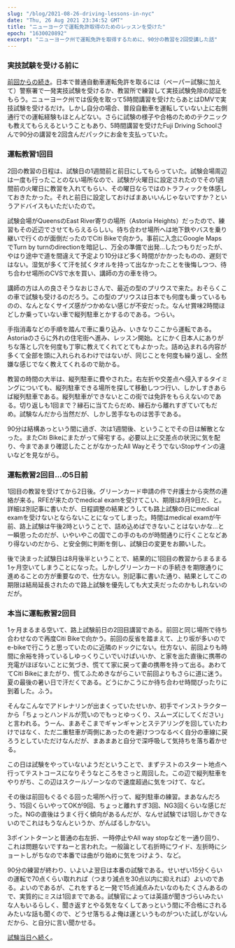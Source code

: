 ```yaml
---
slug: "/blog/2021-08-26-driving-lessons-in-nyc"
date: "Thu, 26 Aug 2021 23:34:52 GMT"
title: "ニューヨークで運転免許取得のためのレッスンを受けた"
epoch: "1630020892"
excerpt: "ニューヨーク州で運転免許を取得するために、90分の教習を2回受講した話"
---
```


### 実技試験を受ける前に

[前回からの続き](/blog/2021-06-13_five-hour-course-drivers-license-ny)。日本で普通自動車運転免許を取るには（ペーパー試験に加えて）警察署で一発実技試験を受けるか、教習所で練習して実技試験免除の認証をもらう。ニューヨーク州では仮免を取って5時間講習を受けたらあとはDMVで実技試験を受けるだけ。しかし自分の場合、普段自動車を運転していない上に右側通行での運転経験もほとんどない。さらに試験の様子や合格のためのテクニックも教えてもらえるということもあり、5時間講習を受けたFuji Driving Schoolさんで90分の講習を2回含んだパックにお金を支払っていた。

### 運転教習1回目

2回の教習の日程は、試験日の1週間前と前日にしてもらっていた。試験会場周辺は一度も行ったことのない場所なので、試験が火曜日に設定されたのでその1週間前の火曜日に教習を入れてもらい、その曜日ならではのトラフィックを体感しておきたかった。それと前日に設定しておけばまあいいんじゃないですか？というアドバイスもいただいたので。

試験会場がQueensのEast River寄りの場所（Astoria Heights）だったので、練習もその近辺でさせてもらえるらしい。待ち合わせ場所へは地下鉄やバスを乗り継いで行くのが面倒だったのでCiti Bikeで向かう。事前に入念にGoogle MapsでTurn by turnのdirectionを暗記し、万全の準備で出発...したつもりだったが、やはり途中で道を間違えて予定より10分ほど多く時間がかかったものの、遅刻ではない。湿気が多くて汗を拭くタオルを持って出なかったことを後悔しつつ、待ち合わせ場所のCVSで水を買い、講師の方の車を待つ。

講師の方は人の良さそうなおじさんで、最近の型のプリウスで来た。おそらくこの車で試験も受けるのだろう。この型のプリウスは日本でも何度も乗っているものの、なんとなくサイズ感がつかめない感じが不安だった。なんせ賞味2時間ほどしか乗っていない車で縦列駐車とかするのである。つらい。

手指消毒などの手順を踏んで車に乗り込み、いきなりここから運転である。Astoriaのさらに外れの住宅街へ進み、レッスン開始。とにかく日本人にありがちな落とし穴を何度も丁寧に教えてくれてとてもよかった。詰め込まれる内容が多くて全部を頭に入れられるわけではないが、同じことを何度も繰り返し、全然嫌な感じでなく教えてくれるので助かる。

教習の時間の大半は、縦列駐車に費やされた。右左折や交差点へ侵入するタイミングについても、縦列駐車できる場所を探して移動しつつ行い、しかしすきあらば縦列駐車である。縦列駐車ができないとこの街では免許をもらえないのである。切り返しも1回まで？縁石に当てたらだめ、縁石から離れすぎていてもだめ。試験なんだから当然だが、しかし苦手なものは苦手である。

90分は結構あっという間に過ぎ、次は1週間後、ということでその日は解散となった。またCiti Bikeにまたがって帰宅する。必要以上に交差点の状況に気を配り、今まであまり確認したことがなかったAll WayとそうでないStopサインの違いなどを見ながら。

### 運転教習2回目...の5日前

1回目の教習を受けてから2日後。グリーンカード申請の件で弁護士から突然の連絡が来る。RFEが来たのでmedical examを受けてこい、期限は8月9日だ、と。詳細は別記事に書いたが、日程調整の結果どうしても路上試験の日にmedical examを受けないとならないことになってしまった。時間はmedical examが午前、路上試験は午後2時ということで、詰め込めばできないことはないかな...と一瞬思ったのだが、いやいやこの国でこの手のものが時間通りに行くことなどあり得ないのだから、と安全側に判断を倒し、試験日の変更をお願いした。

後で決まった試験日は8月後半ということで、結果的に1回目の教習からまるまる1ヶ月空いてしまうことになった。しかしグリーンカードの手続きを期限通りに進めることの方が重要なので、仕方ない。別記事に書いた通り、結果としてこの期限は結局延長されたので路上試験を優先しても大丈夫だったのかもしれないのだが。

### 本当に運転教習2回目

1ヶ月まるまる空いて、路上試験前日の2回目講習である。前回と同じ場所で待ち合わせなので再度Citi Bikeで向かう。前回の反省を踏まえて、上り坂が多いのでe-bikeで行こうと思っていたのに近隣のドックにない。仕方ない、前回よりも時間に余裕を持っているしゆっくりこいでいけばいいか、と家を出た直後に携帯の充電がほぼないことに気づき、慌てて家に戻って妻の携帯を持って出る。あわててCiti Bikeにまたがり、慌てふためきながらこいで前回よりもさらに道に迷う。夏の最後の暑い日で汗だくである。どうにかこうにか待ち合わせ時間ぴったりに到着した。ふう。

そんなこんなでアドレナリンが出まくっていたせいか、初手でインストラクターから「ちょっとハンドルが荒いのでもっとゆっくり、スムーズにしてください」と言われる。うーん、まあそこまでギャンギャンとステアリングを回していたわけではなく、ただ二重駐車が両側にあったのを避けつつなるべく自分の車線に戻ろうとしていただけなんだが、まあまあと自分で深呼吸して気持ちを落ち着かせる。

この日は試験をやっていないようだということで、まずテストのスタート地点へ行ってテストコースになりそうなところをさっと周回した。この辺で縦列駐車をやりがち、この辺はスクールゾーンなので速度超過に気をつけて、など。

その後は前回もぐるぐる回った場所へ行って、縦列駐車の練習。まあなんだろう、15回くらいやってOKが9回、ちょっと離れすぎ3回、NG3回くらいな感じだった。NGの直後はうまく行く傾向があるんだが、なんせ試験では1回しかできないのでこれはもうなんというか、がんばるしかない。

3ポイントターンと普通の右左折、一時停止やAll way stopなどを一通り回り、これは問題ないですねーと言われた。一般論として右折時にワイド、左折時にショートしがちなので本番では曲がり始めに気をつけよう、など。

90分の練習が終わり、いよいよ翌日は本番の試験である。せいぜい15分くらいの運転で70点くらい取れれば（つまり減点を30点以内に抑えれば）よいのである。よいのであるが、これをすると一発で15点減点みたいなのもたくさんあるので、実質的にミスは1回までである。試験官によっては英語が聞きづらいみたいな人もいるらしく、聞き返すとやる気をなくしてあっという間に不合格にされるみたいな話も聞くので、どうせ落ちるよ俺は運というものがついた試しがないんだから、と自分に言い聞かせる。

[試験当日へ続く](/blog/2021-08-27-dmv-road-test-astoria-heights-1)。

